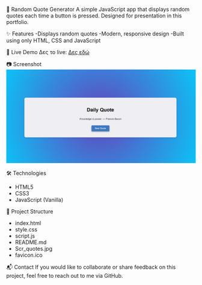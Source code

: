 🎯 Random Quote Generator
A simple JavaScript app that displays random quotes each time a button is pressed. Designed for presentation in this portfolio.


✨ Features
-Displays random quotes
-Modern, responsive design
-Built using only HTML, CSS and JavaScript


🔗 Live Demo
Δες το live: [Δες εδώ](http://Jeanne9999.github.io/quote-generator/)


📷 Screenshot
![Preview](Scr_quotes.jpg)


🛠️ Technologies
- HTML5
- CSS3
- JavaScript (Vanilla)


📁 Project Structure
- index.html
- style.css
- script.js
- README.md
- Scr_quotes.jpg
- favicon.ico


📬 Contact
If you would like to collaborate or share feedback on this project, feel free to reach out to me via GitHub.

